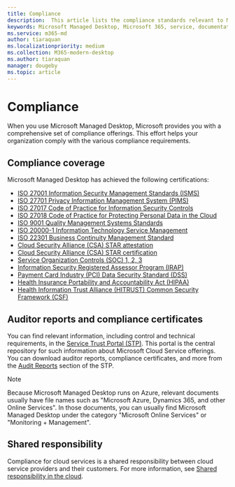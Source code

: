 ```yaml
---
title: Compliance
description:  This article lists the compliance standards relevant to Microsoft Managed Desktop.
keywords: Microsoft Managed Desktop, Microsoft 365, service, documentation
ms.service: m365-md
author: tiaraquan
ms.localizationpriority: medium
ms.collection: M365-modern-desktop
ms.author: tiaraquan
manager: dougeby
ms.topic: article
---
```


# Compliance

When you use Microsoft Managed Desktop, Microsoft provides you with a comprehensive set of compliance offerings. This effort helps your organization comply with the various compliance requirements.

## Compliance coverage

Microsoft Managed Desktop has achieved the following certifications:

- [ISO 27001 Information Security Management Standards (ISMS)](/compliance/regulatory/offering-ISO-27001)
- [ISO 27701 Privacy Information Management System (PIMS)](/compliance/regulatory/offering-iso-27701)
- [ISO 27017 Code of Practice for Information Security Controls](/compliance/regulatory/offering-ISO-27017)
- [ISO 27018 Code of Practice for Protecting Personal Data in the Cloud](/compliance/regulatory/offering-ISO-27018)
- [ISO 9001 Quality Management Systems Standards](/compliance/regulatory/offering-ISO-9001)
- [ISO 20000-1 Information Technology Service Management](/compliance/regulatory/offering-ISO-20000-1-2011)
- [ISO 22301 Business Continuity Management Standard](/compliance/regulatory/offering-ISO-22301)
- [Cloud Security Alliance (CSA) STAR attestation](/compliance/regulatory/offering-CSA-STAR-Attestation)
- [Cloud Security Alliance (CSA) STAR certification](/compliance/regulatory/offering-CSA-Star-Certification)
- [Service Organization Controls (SOC) 1, 2, 3](/compliance/regulatory/offering-SOC)
- [Information Security Registered Assessor Program (IRAP)](/compliance/regulatory/offering-ccsl-irap-australia)
- [Payment Card Industry (PCI) Data Security Standard (DSS)](/compliance/regulatory/offering-PCI-DSS)
- [Health Insurance Portability and Accountability Act (HIPAA)](/compliance/regulatory/offering-hipaa-hitech)
- [Health Information Trust Alliance (HITRUST) Common Security Framework (CSF)](/compliance/regulatory/offering-hitrust)

## Auditor reports and compliance certificates

You can find relevant information, including control and technical requirements, in the [Service Trust Portal (STP)](https://servicetrust.microsoft.com/). This portal is the central repository for such information about Microsoft Cloud Service offerings. You can download auditor reports, compliance certificates, and more from the [Audit Reports](https://servicetrust.microsoft.com/ViewPage/MSComplianceGuide) section of the STP.

> [!NOTE]
> Because Microsoft Managed Desktop runs on Azure, relevant documents usually have file names such as "Microsoft Azure, Dynamics 365, and other Online Services". In those documents, you can usually find Microsoft Managed Desktop under the category "Microsoft Online Services" or "Monitoring + Management".

## Shared responsibility

Compliance for cloud services is a shared responsibility between cloud service providers and their customers. For more information, see [Shared responsibility in the cloud](/azure/security/fundamentals/shared-responsibility).
